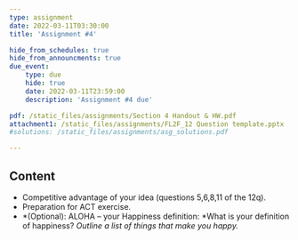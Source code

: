 ```yaml
---
type: assignment
date: 2022-03-11T03:30:00
title: 'Assignment #4'

hide_from_schedules: true
hide_from_announcments: true
due_event:
    type: due
    hide: true
    date: 2022-03-11T23:59:00
    description: 'Assignment #4 due'

pdf: /static_files/assignments/Section 4 Handout & HW.pdf
attachment1: /static_files/assignments/FL2F_12 Question template.pptx
#solutions: /static_files/assignments/asg_solutions.pdf

---
```

## Content
- Competitive advantage of your idea (questions 5,6,8,11 of the 12q).
- Preparation for ACT exercise.
- *(Optional):   ALOHA 	– your Happiness definition:
    *What is your definition of happiness?
    *Outline a list of things that make you happy.*



